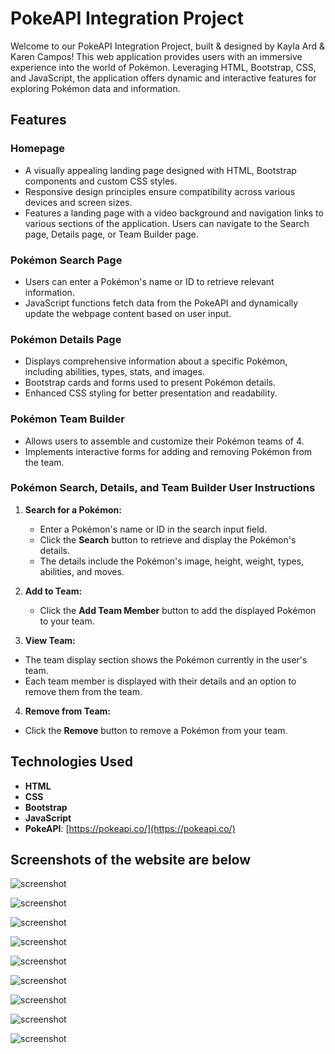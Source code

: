 # PokeAPI Integration Project

Welcome to our PokeAPI Integration Project, built & designed by Kayla Ard & Karen Campos! This web application provides users with an immersive experience into the world of Pokémon. Leveraging HTML, Bootstrap, CSS, and JavaScript, the application offers dynamic and interactive features for exploring Pokémon data and information.

## Features

### Homepage
- A visually appealing landing page designed with HTML, Bootstrap components and custom CSS styles.
- Responsive design principles ensure compatibility across various devices and screen sizes.
- Features a landing page with a video background and navigation links to various sections of the application. Users can navigate to the Search page, Details page, or Team Builder page.

### Pokémon Search Page
- Users can enter a Pokémon's name or ID to retrieve relevant information.
- JavaScript functions fetch data from the PokeAPI and dynamically update the webpage content based on user input.

### Pokémon Details Page
- Displays comprehensive information about a specific Pokémon, including abilities, types, stats, and images.
- Bootstrap cards and forms used to present Pokémon details.
- Enhanced CSS styling for better presentation and readability.

### Pokémon Team Builder
- Allows users to assemble and customize their Pokémon teams of 4.
- Implements interactive forms for adding and removing Pokémon from the team.


### Pokémon Search, Details, and Team Builder User Instructions 

1. **Search for a Pokémon:**
   - Enter a Pokémon's name or ID in the search input field.
   - Click the **Search** button to retrieve and display the Pokémon's details.
   - The details include the Pokémon's image, height, weight, types, abilities, and moves.

2. **Add to Team:**
   - Click the **Add Team Member** button to add the displayed Pokémon to your team.

3. **View Team:**
  - The team display section shows the Pokémon currently in the user's team.
  - Each team member is displayed with their details and an option to remove them from the team.

4. **Remove from Team:**
  - Click the **Remove** button to remove a Pokémon from your team.


## Technologies Used
- **HTML**
- **CSS**
- **Bootstrap**
- **JavaScript**
- **PokeAPI**: [https://pokeapi.co/](https://pokeapi.co/)


## **Screenshots of the website are below**

![screenshot](./static/images/homePage.png)

![screenshot](./static/images/homePageSmallerScreen.png)

![screenshot](./static/images/searchDetailsPage.png)

![screenshot](./static/images/smallerScreen2.png)

![screenshot](./static/images/added.png)

![screenshot](./static/images/smallerScreen.png)

![screenshot](./static/images/teamIsFull.png)

![screenshot](./static/images/pokemonTeam.png)

![screenshot](./static/images/remove.png)
